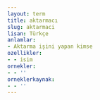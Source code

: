 ```yaml
---
layout: term
title: aktarmacı
slug: aktarmaci
lisan: Türkçe
anlamlar:
- Aktarma işini yapan kimse
ozellikler:
- - isim
ornekler:
- - ''
orneklerkaynak:
- - ''
---
```

